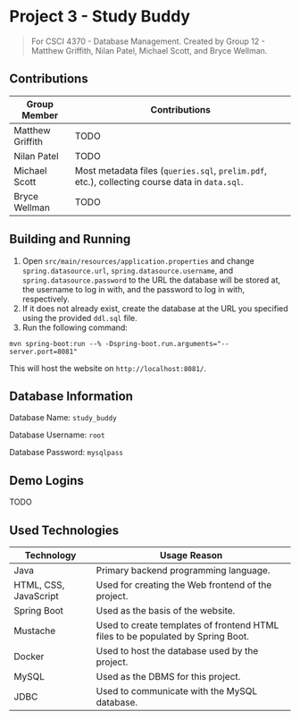 # Project 3 - Study Buddy

> For CSCI 4370 - Database Management.
> Created by Group 12 - Matthew Griffith, Nilan Patel, Michael Scott, and Bryce Wellman.

## Contributions

| Group Member     | Contributions                                                                                  |
|------------------|------------------------------------------------------------------------------------------------|
| Matthew Griffith | TODO                                                                                           |
| Nilan Patel      | TODO                                                                                           |
| Michael Scott    | Most metadata files (`queries.sql`, `prelim.pdf`, etc.), collecting course data in `data.sql`. |
| Bryce Wellman    | TODO                                                                                           |

## Building and Running

1. Open `src/main/resources/application.properties` and change `spring.datasource.url`, `spring.datasource.username`, and `spring.datasource.password` to the URL the database will be stored at, the username to log in with, and the password to log in with, respectively.
2. If it does not already exist, create the database at the URL you specified using the provided `ddl.sql` file.
3. Run the following command:

```
mvn spring-boot:run --% -Dspring-boot.run.arguments="--server.port=8081"
```

This will host the website on `http://localhost:8081/`.

## Database Information

Database Name: `study_buddy`

Database Username: `root`

Database Password: `mysqlpass`

## Demo Logins

TODO

## Used Technologies

| Technology            | Usage Reason                                                                    |
|-----------------------|---------------------------------------------------------------------------------|
| Java                  | Primary backend programming language.                                           |
| HTML, CSS, JavaScript | Used for creating the Web frontend of the project.                              |
| Spring Boot           | Used as the basis of the website.                                               |
| Mustache              | Used to create templates of frontend HTML files to be populated by Spring Boot. |
| Docker                | Used to host the database used by the project.                                  |
| MySQL                 | Used as the DBMS for this project.                                              |
| JDBC                  | Used to communicate with the  MySQL database.                                   |